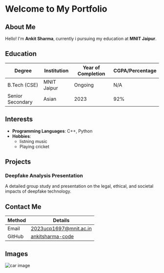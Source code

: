 # Welcome to My Portfolio


## About Me

Hello! I'm **Ankit Sharma**, currently i pursuing my education at **MNIT Jaipur**.



## Education

| Degree            | Institution          | Year of Completion | CGPA/Percentage |
|-------------------|---------------------|-------------------|----------------|
| B.Tech (CSE)      | MNIT Jaipur          | Ongoing            | N/A             |
| Senior Secondary  | Asian                | 2023               | 92%             |


## Interests

- **Programming Languages**: C++, Python
- **Hobbies**:
  - listning music
  - Playing cricket


## Projects

### Deepfake Analysis Presentation
A detailed group study and presentation on the legal, ethical, and societal impacts of deepfake technology.


## Contact Me

| Method      | Details                          |
|-------------|----------------------------------|
| Email       | [2023ucp1697@mnit.ac.in](mailto:2023ucp1697@mnit.ac.in) |
| GitHub      | [ankitsharma-code](https://github.com/ankitsharma-code) |

## Images
![car image](https://www.google.com/url?sa=i&url=https%3A%2F%2Fwww.indiatoday.in%2Fauto%2Fcars%2Fstory%2Fland-rover-defender-130-gets-v8-powertrain-and-new-features-2367152-2023-05-01&psig=AOvVaw2MkDdgaWOH34DZerfgSz7K&ust=1732094864747000&source=images&cd=vfe&opi=89978449&ved=0CBQQjRxqFwoTCKC-xrGK6IkDFQAAAAAdAAAAABAE)


